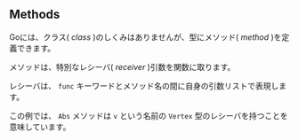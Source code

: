 ## Methods

Goには、クラス( *class* )のしくみはありませんが、型にメソッド( *method* )を定義できます。

メソッドは、特別なレシーバ( *receiver* )引数を関数に取ります。

レシーバは、 `func` キーワードとメソッド名の間に自身の引数リストで表現します。

この例では、 `Abs` メソッドは `v` という名前の `Vertex` 型のレシーバを持つことを意味しています。